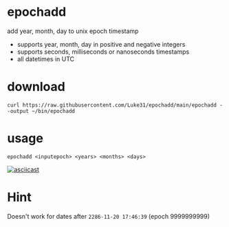 # epochadd

add year, month, day to unix epoch timestamp

- supports year, month, day in positive and negative integers
- supports seconds, milliseconds or nanoseconds timestamps
- all datetimes in UTC

# download
`curl https://raw.githubusercontent.com/Luke31/epochadd/main/epochadd --output ~/bin/epochadd`

# usage
```
epochadd <inputepoch> <years> <months> <days>
```

[![asciicast](https://asciinema.org/a/i1Csv27G94PjQuHxKNAohbVb5.svg)](https://asciinema.org/a/i1Csv27G94PjQuHxKNAohbVb5)

# Hint
Doesn't work for dates after `2286-11-20 17:46:39` (epoch 9999999999)
